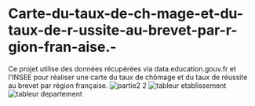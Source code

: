 # Carte-du-taux-de-ch-mage-et-du-taux-de-r-ussite-au-brevet-par-r-gion-fran-aise.-
Ce projet utilise des données récupérées via data.education.gouv.fr et l'INSEE pour réaliser une carte du taux de chômage et du taux de réussite au brevet par région française.
![partie2 2](https://github.com/user-attachments/assets/21411556-145f-49ce-9448-3374878f2de4)
![tableur etablissement](https://github.com/user-attachments/assets/fb4e42fe-775d-4d9c-a673-450d1d6192c7)
![tableur departement](https://github.com/user-attachments/assets/d94222d4-ba97-427a-b416-6a6f4d97153b)
